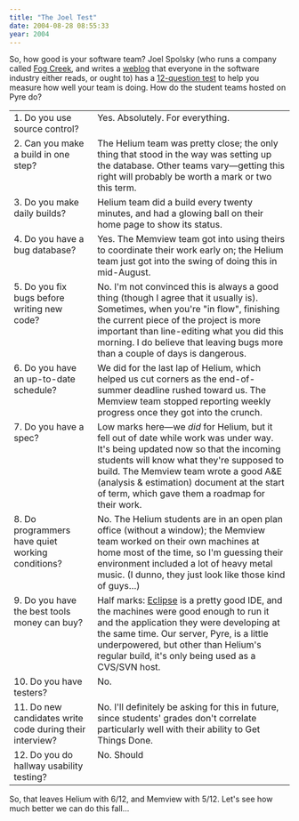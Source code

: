 ```yaml
---
title: "The Joel Test"
date: 2004-08-28 08:55:33
year: 2004
---
```

<p>So, how good is your software team?  Joel Spolsky (who runs a
company called <a href="http://www.fogcreek.com">Fog Creek</a>, and
writes a <a href="http://www.joelonsoftware.com/">weblog</a> that
everyone in the software industry either reads, or ought to) has a <a href="http://www.joelonsoftware.com/articles/fog0000000043.html">12-question
test</a> to help you measure how well your team is doing.  How do the
student teams hosted on Pyre do?</p>

<table class="center">

  <tr>
    <td valign="top">1. Do you use source control?</td>
    <td valign="top">Yes.  Absolutely.  For everything.</td>
  </tr>

  <tr>
    <td valign="top">2. Can you make a build in one step?</td>
    <td valign="top">The Helium team was pretty
    close; the only thing that stood in the way was setting up the
    database.  Other teams vary—getting this right will probably be
    worth a mark or two this term.</td>
  </tr>

  <tr>
    <td valign="top">3. Do you make daily builds?</td>
    <td valign="top">Helium team did a
    build every twenty minutes, and had a glowing ball on their home
    page to show its status.</td>
  </tr>

  <tr>
    <td valign="top">4. Do you have a bug database?</td>
    <td valign="top">Yes.  The Memview team got into
    using theirs to coordinate their work early on; the Helium team just got
    into the swing of doing this in mid-August.</td>
  </tr>

  <tr>
    <td valign="top">5. Do you fix bugs before writing new code?</td>
    <td valign="top">No.  I'm not convinced this is always a good
    thing (though I agree that it usually is).  Sometimes, when you're
    "in flow", finishing the current piece of the project is more
    important than line-editing what you did this morning.  I do
    believe that leaving bugs more than a couple of days is dangerous.</td>
  </tr>

  <tr>
    <td valign="top">6. Do you have an up-to-date schedule?</td>
    <td valign="top">We did for the last lap of Helium, which helped
    us cut corners as the end-of-summer deadline rushed toward us.
    The Memview team
    stopped reporting weekly progress once they got into the crunch.</td>
  </tr>

  <tr>
    <td valign="top">7. Do you have a spec?</td>
    <td valign="top">Low marks here—we <em>did</em> for Helium, but it fell
    out of date while work was under way.  It's being updated now so
    that the incoming students will know what they're supposed to
    build.  The Memview team wrote a
    good A&amp;E (analysis &amp; estimation) document at the start of
    term, which gave them a roadmap for their work.</td>
  </tr>

  <tr>
    <td valign="top">8. Do programmers have quiet working
    conditions?</td>
    <td valign="top">No.  The Helium students are in
    an open plan office (without a window); the Memview team worked
    on their own machines at home most of the time, so I'm guessing
    their environment included a lot of heavy metal music.  (I dunno,
    they just look like those kind of guys…) </td>
  </tr>

  <tr>
    <td valign="top">9. Do you have the best tools money can buy?</td>
    <td valign="top">Half marks: <a href="http://www.eclipse.org">Eclipse</a> is a pretty good IDE,
    and the  machines were good enough to run it and the application
    they were developing at the same time.  Our server, Pyre, is a
    little underpowered, but other than Helium's regular
    build, it's only being used as a CVS/SVN host.</td>
  </tr>

  <tr>
    <td valign="top">10. Do you have testers?</td>
    <td valign="top">No.</td>
  </tr>

  <tr>
    <td valign="top">11. Do new candidates write code during their
    interview?</td>
    <td valign="top">No.  I'll definitely be asking for this in
    future, since students' grades don't correlate particularly well
    with their ability to Get Things Done.</td>
  </tr>

  <tr>
    <td valign="top">12. Do you do hallway usability testing?</td>
    <td valign="top">No.  Should</td>
  </tr>

</table>

<p>So, that leaves Helium with 6/12, and
Memview with 5/12.
Let's see how much better we can do this fall…</p>
